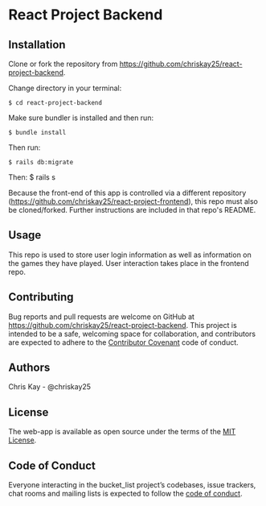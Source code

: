# React Project Backend

## Installation
Clone or fork the repository from https://github.com/chriskay25/react-project-backend.

Change directory in your terminal:
    
    $ cd react-project-backend

Make sure bundler is installed and then run:

    $ bundle install

Then run:

    $ rails db:migrate

Then:
    $ rails s

Because the front-end of this app is controlled via a different repository (https://github.com/chriskay25/react-project-frontend), this repo must also be cloned/forked. Further instructions are included in that repo's README.

## Usage

This repo is used to store user login information as well as information on the games they have played. User interaction takes place in the frontend repo.

## Contributing

Bug reports and pull requests are welcome on GitHub at https://github.com/chriskay25/react-project-backend. This project is intended to be a safe, welcoming space for collaboration, and contributors are expected to adhere to the [Contributor Covenant](http://contributor-covenant.org) code of conduct.

## Authors
Chris Kay - @chriskay25

## License

The web-app is available as open source under the terms of the [MIT License](https://opensource.org/licenses/MIT).

## Code of Conduct

Everyone interacting in the bucket_list project’s codebases, issue trackers, chat rooms and mailing lists is expected to follow the [code of conduct](https://github.com/chriskay25/bucket_list/CODE_OF_CONDUCT.md).
